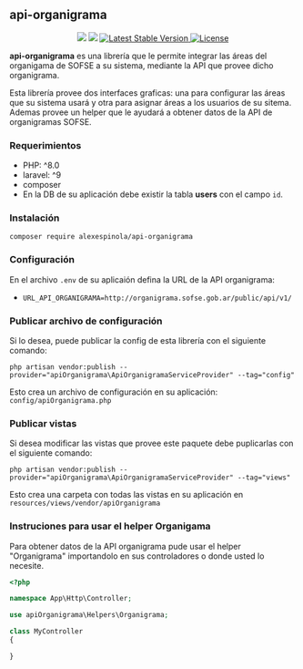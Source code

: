 ## api-organigrama 

<p align="center">
  <img src="https://img.shields.io/static/v1?label=php&message=8.1&color=greem">
  
  <img src="https://img.shields.io/static/v1?label=Laravel&message=9.x&color=greem">  
    
  <a href="https://packagist.org/packages/alexespinola/login-cuentas">
    <img src="https://img.shields.io/static/v1?label=Stable&message=v1.0.0&color=blue" alt="Latest Stable Version">
  </a>

  <a href="https://packagist.org/packages/alexespinola/login-cuentas">
    <img src="https://poser.pugx.org/laravel/framework/license.svg" alt="License">
  </a>
</p>


<b>api-organigrama</b> es una librería que le permite integrar las áreas del organigama de SOFSE a su sistema, mediante la API que provee dicho organigrama.

Esta librería provee dos interfaces graficas: una  para configurar las áreas que su sistema usará y otra para asignar áreas a los usuarios de su sitema.
Ademas provee un helper que le ayudará a obtener datos de la API de organigramas SOFSE.


### Requerimientos
- PHP: ^8.0
- laravel: ^9
- composer 
- En la DB de su aplicación debe existir la tabla <b>users</b> con el campo `id`.

### Instalación

`composer require alexespinola/api-organigrama`

### Configuración

En el archivo  `.env` de su aplicaión defina la URL de la API organigrama:

- `URL_API_ORGANIGRAMA=http://organigrama.sofse.gob.ar/public/api/v1/`


### Publicar archivo de configuración
Si lo desea, puede publicar la config de esta librería con el siguiente comando:

`php artisan vendor:publish --provider="apiOrganigrama\ApiOrganigramaServiceProvider" --tag="config"`

Esto crea un archivo de configuración en su aplicación: `config/apiOrganigrama.php`



### Publicar vistas
Si desea modificar las vistas que provee este paquete debe puplicarlas con el siguiente comando: 

`php artisan vendor:publish --provider="apiOrganigrama\ApiOrganigramaServiceProvider" --tag="views"`

Esto crea una carpeta con todas las vistas en su aplicación en `resources/views/vendor/apiOrganigrama`


### Instruciones para usar el helper Organigama

Para obtener datos de la API organigrama pude usar el helper "Organigrama" importandolo en sus controladores o donde usted lo necesite.

```php
<?php

namespace App\Http\Controller;

use apiOrganigrama\Helpers\Organigrama;

class MyController
{

}
```

